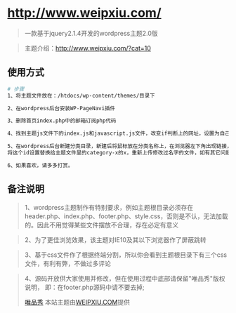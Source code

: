 # http://www.weipxiu.com/

> 一款基于jquery2.1.4开发的wordpress主题2.0版

> 主题介绍：http://www.weipxiu.com/?cat=10

## 使用方式

``` bash
# 步骤
1、将主题文件放在：/htdocs/wp-content/themes/目录下

2、在wordpress后台安装WP-PageNavi插件

3、删除首页index.php中的邮箱订阅php代码

4、找到主题js文件下的index.js和javascript.js文件，改变if判断上的网址，设置为自己的域名地址

5、在wordpress后台新建分类目录，新建后将鼠标放在分类名称上，在浏览器左下角出现链接，其中有个id=xx，
将这个id设置替换给主题文件里的category-x的x，重新上传修改过名字的文件，如有其它问题，欢迎打扰

6、如果喜欢，请多多打赏。
```
## 备注说明

> 1、wordpress主题制作有特别要求，例如主题根目录必须存在header.php、index.php、footer.php、style.css，否则是不认，无法加载的。因此不用觉得某些文件摆放不合理，存在必定有意义

> 2、为了更佳浏览效果，该主题对IE10及其以下浏览器作了屏蔽跳转

> 3、基于css文件作了根据终端分割，所以你会看到主题根目录下有三个css文件，有利有弊，不做过多评论

> 4、源码开放供大家使用并修改，但在使用过程中底部请保留"唯品秀"版权说明，
  即：在footer.php源码中请不要去掉;<p>
  <a href="http://www.weipxiu.com/">唯品秀</a> 本站主题由<a href="http://www.weipxiu.com/" class="highlight">WEIPXIU.COM</a>提供</p>
